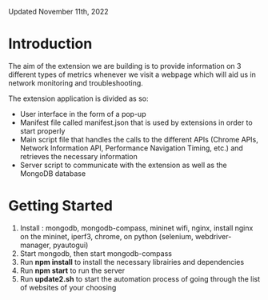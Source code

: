 Updated November 11th, 2022

# Introduction

The aim of the extension we are building is to provide information on 3 different types of  metrics whenever we visit a webpage which will aid us in network monitoring and troubleshooting.  

The extension application is divided as so:  

* User interface in the form of a pop-up 
* Manifest file called manifest.json that is used by extensions in order to start properly
* Main script file that handles the calls to the different APIs (Chrome APIs, Network  Information API, Performance Navigation Timing, etc.) and retrieves the necessary  information 
* Server script to communicate with the extension as well as the MongoDB database 

# Getting Started
1. Install : mongodb, mongodb-compass, mininet wifi, nginx, install nginx on the mininet, iperf3, chrome, on python (selenium, webdriver-manager, pyautogui)
2. Start mongodb, then start mongodb-compass
3. Run **npm install** to install the necessary librairies and dependencies
4. Run **npm start** to run the server
5. Run **update2.sh** to start the automation process of going through the list of websites of your choosing 
